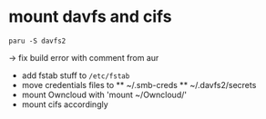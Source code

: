 # mount davfs and cifs
`paru -S davfs2`

-> fix build error with comment from aur

* add fstab stuff to `/etc/fstab`
* move credentials files to 
** ~/.smb-creds
** ~/.davfs2/secrets
* mount Owncloud with 'mount ~/Owncloud/'
* mount cifs accordingly


